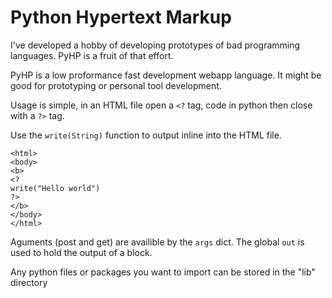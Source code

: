 Python Hypertext Markup
=======================

I've developed a hobby of developing prototypes of bad programming languages. PyHP is a fruit of that effort.

PyHP is a low proformance fast development webapp  language. It might be good for prototyping or personal tool development.

Usage is simple, in an HTML file open a `<?` tag, code in python then close with a `?>` tag.

Use the `write(String)` function to output inline into the HTML file.

	<html>
	<body>
	<b>
	<?
	write("Hello world")
	?>
	</b>
	</body>
	</html>

Aguments (post and get) are availible by the `args` dict.
The global `out` is used to hold the output of a block.

Any python files or packages you want to import can be stored in the "lib" directory
